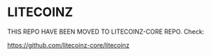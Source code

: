 LITECOINZ
=======
THIS REPO HAVE BEEN MOVED TO LITECOINZ-CORE REPO. Check: 

https://github.com/litecoinz-core/litecoinz
